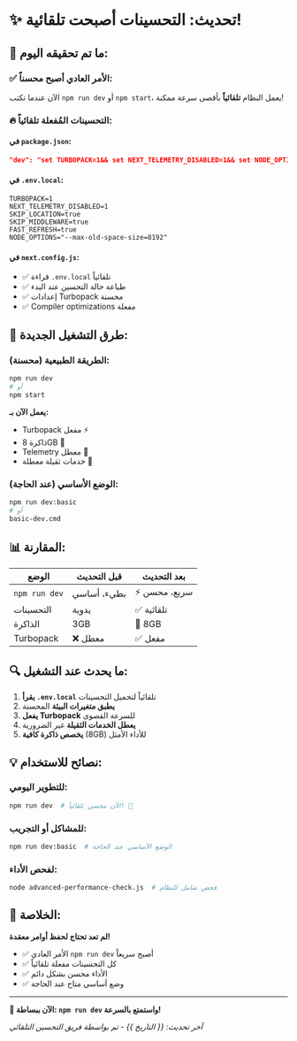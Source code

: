 # ✨ تحديث: التحسينات أصبحت تلقائية! 

## 🎉 ما تم تحقيقه اليوم:

### ✅ **الأمر العادي أصبح محسناً:**
الآن عندما تكتب `npm run dev` أو `npm start`، يعمل النظام **تلقائياً** بأقصى سرعة ممكنة!

### 🔥 **التحسينات المُفعلة تلقائياً:**

#### في `package.json`:
```json
"dev": "set TURBOPACK=1&& set NEXT_TELEMETRY_DISABLED=1&& set NODE_OPTIONS=--max-old-space-size=8192 && next dev --turbo"
```

#### في `.env.local`:
```env
TURBOPACK=1
NEXT_TELEMETRY_DISABLED=1 
SKIP_LOCATION=true
SKIP_MIDDLEWARE=true
FAST_REFRESH=true
NODE_OPTIONS="--max-old-space-size=8192"
```

#### في `next.config.js`:
- ✅ قراءة `.env.local` تلقائياً
- ✅ طباعة حالة التحسين عند البدء
- ✅ إعدادات Turbopack محسنة
- ✅ Compiler optimizations مفعلة

## 🚀 **طرق التشغيل الجديدة:**

### الطريقة الطبيعية (محسنة):
```bash
npm run dev
# أو
npm start
```
**يعمل الآن بـ:**
- Turbopack مفعل ⚡
- ذاكرة 8GB 🧠
- Telemetry معطل 🚫
- خدمات ثقيلة معطلة 🎯

### الوضع الأساسي (عند الحاجة):
```bash
npm run dev:basic
# أو
basic-dev.cmd
```

## 📊 **المقارنة:**

| الوضع | قبل التحديث | بعد التحديث |
|-------|-------------|------------|
| `npm run dev` | بطيء، أساسي | ⚡ سريع، محسن |
| التحسينات | يدوية | ✅ تلقائية |
| الذاكرة | 3GB | 🚀 8GB |
| Turbopack | ❌ معطل | ✅ مفعل |

## 🔍 **ما يحدث عند التشغيل:**

1. **يقرأ `.env.local`** تلقائياً لتحميل التحسينات
2. **يطبق متغيرات البيئة** المحسنة
3. **يفعل Turbopack** للسرعة القصوى  
4. **يعطل الخدمات الثقيلة** غير الضرورية
5. **يخصص ذاكرة كافية** (8GB) للأداء الأمثل

## 💡 **نصائح للاستخدام:**

### للتطوير اليومي:
```bash
npm run dev  # الآن محسن تلقائياً! 🎯
```

### للمشاكل أو التجريب:
```bash
npm run dev:basic  # الوضع الأساسي عند الحاجة
```

### لفحص الأداء:
```bash
node advanced-performance-check.js  # فحص شامل للنظام
```

## 🎯 **الخلاصة:**

**لم تعد تحتاج لحفظ أوامر معقدة!** 

- ✅ الأمر العادي `npm run dev` أصبح سريعاً
- ✅ كل التحسينات مفعلة تلقائياً
- ✅ الأداء محسن بشكل دائم
- ✅ وضع أساسي متاح عند الحاجة

---

**🚀 الآن ببساطة: `npm run dev` واستمتع بالسرعة!**

*آخر تحديث: {{ التاريخ }} - تم بواسطة فريق التحسين التلقائي*